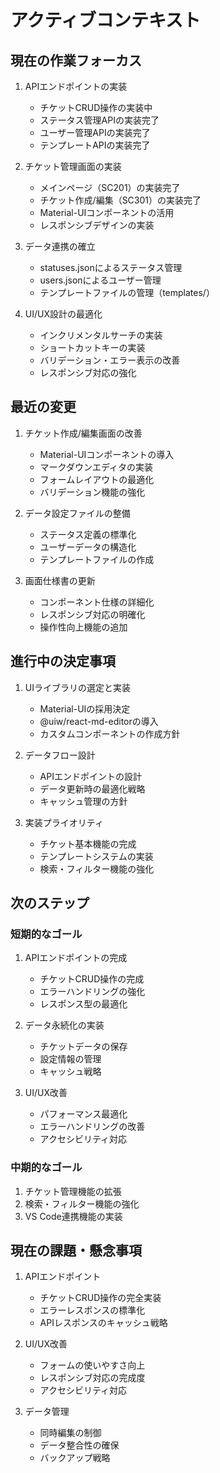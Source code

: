 # アクティブコンテキスト

## 現在の作業フォーカス

1. APIエンドポイントの実装
   - チケットCRUD操作の実装中
   - ステータス管理APIの実装完了
   - ユーザー管理APIの実装完了
   - テンプレートAPIの実装完了

2. チケット管理画面の実装
   - メインページ（SC201）の実装完了
   - チケット作成/編集（SC301）の実装完了
   - Material-UIコンポーネントの活用
   - レスポンシブデザインの実装

3. データ連携の確立
   - statuses.jsonによるステータス管理
   - users.jsonによるユーザー管理
   - テンプレートファイルの管理（templates/）

3. UI/UX設計の最適化
   - インクリメンタルサーチの実装
   - ショートカットキーの実装
   - バリデーション・エラー表示の改善
   - レスポンシブ対応の強化

## 最近の変更

1. チケット作成/編集画面の改善
   - Material-UIコンポーネントの導入
   - マークダウンエディタの実装
   - フォームレイアウトの最適化
   - バリデーション機能の強化

2. データ設定ファイルの整備
   - ステータス定義の標準化
   - ユーザーデータの構造化
   - テンプレートファイルの作成

3. 画面仕様書の更新
   - コンポーネント仕様の詳細化
   - レスポンシブ対応の明確化
   - 操作性向上機能の追加

## 進行中の決定事項

1. UIライブラリの選定と実装
   - Material-UIの採用決定
   - @uiw/react-md-editorの導入
   - カスタムコンポーネントの作成方針

2. データフロー設計
   - APIエンドポイントの設計
   - データ更新時の最適化戦略
   - キャッシュ管理の方針

3. 実装プライオリティ
   - チケット基本機能の完成
   - テンプレートシステムの実装
   - 検索・フィルター機能の強化

## 次のステップ

### 短期的なゴール
1. APIエンドポイントの完成
   - チケットCRUD操作の完成
   - エラーハンドリングの強化
   - レスポンス型の最適化

2. データ永続化の実装
   - チケットデータの保存
   - 設定情報の管理
   - キャッシュ戦略

3. UI/UX改善
   - パフォーマンス最適化
   - エラーハンドリングの改善
   - アクセシビリティ対応

### 中期的なゴール
1. チケット管理機能の拡張
2. 検索・フィルター機能の強化
3. VS Code連携機能の実装

## 現在の課題・懸念事項

1. APIエンドポイント
   - チケットCRUD操作の完全実装
   - エラーレスポンスの標準化
   - APIレスポンスのキャッシュ戦略

2. UI/UX改善
   - フォームの使いやすさ向上
   - レスポンシブ対応の完成度
   - アクセシビリティ対応

3. データ管理
   - 同時編集の制御
   - データ整合性の確保
   - バックアップ戦略
